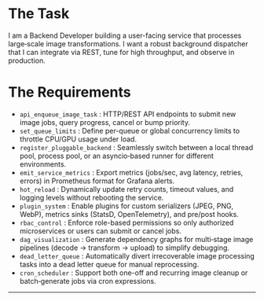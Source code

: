 # The Task

I am a Backend Developer building a user-facing service that processes large‐scale image transformations. I want a robust background dispatcher that I can integrate via REST, tune for high throughput, and observe in production.

# The Requirements

* `api_enqueue_image_task` : HTTP/REST API endpoints to submit new image jobs, query progress, cancel or bump priority.  
* `set_queue_limits` : Define per-queue or global concurrency limits to throttle CPU/GPU usage under load.  
* `register_pluggable_backend` : Seamlessly switch between a local thread pool, process pool, or an asyncio‐based runner for different environments.  
* `emit_service_metrics` : Export metrics (jobs/sec, avg latency, retries, errors) in Prometheus format for Grafana alerts.  
* `hot_reload` : Dynamically update retry counts, timeout values, and logging levels without rebooting the service.  
* `plugin_system` : Enable plugins for custom serializers (JPEG, PNG, WebP), metrics sinks (StatsD, OpenTelemetry), and pre/post hooks.  
* `rbac_control` : Enforce role-based permissions so only authorized microservices or users can submit or cancel jobs.  
* `dag_visualization` : Generate dependency graphs for multi‐stage image pipelines (decode → transform → upload) to simplify debugging.  
* `dead_letter_queue` : Automatically divert irrecoverable image processing tasks into a dead letter queue for manual reprocessing.  
* `cron_scheduler` : Support both one-off and recurring image cleanup or batch‐generate jobs via cron expressions.

---

